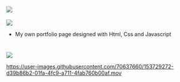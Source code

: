 
 # ![](https://img.shields.io/badge/My_Own_Portfolio_Page-000000?style=for-the-badge&logo=logoColor=white)

![](https://img.shields.io/badge/About_Project-02569B?style=for-the-badge&logo=s&logoColor=white)

-  My own portfolio page designed with Html, Css and Javascript

#
![](https://img.shields.io/badge/Video_From_App-02569B?style=for-the-badge&logo=s&logoColor=white)

https://user-images.githubusercontent.com/70637660/153729272-d39b86b2-01fa-4fc9-a711-4fab760b00af.mov


